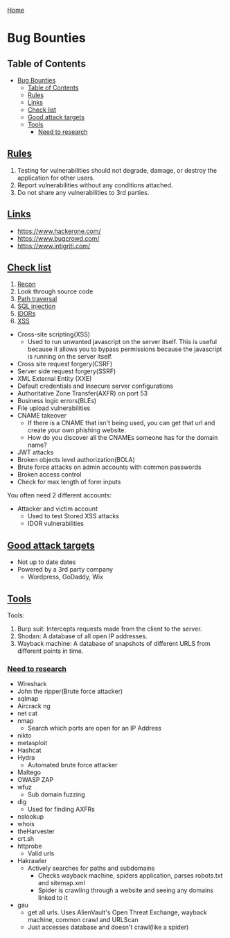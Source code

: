<!--
 * This file is part of RS Cheat Sheets.
 *
 * RS Cheat Sheets is free software: you can redistribute it and/or modify
 * it under the terms of the GNU General Public License as published by
 * the Free Software Foundation, either version 3 of the License, or
 * (at your option) any later version.
 *
 * RS Cheat Sheets is distributed in the hope that it will be useful,
 * but WITHOUT ANY WARRANTY; without even the implied warranty of
 * MERCHANTABILITY or FITNESS FOR A PARTICULAR PURPOSE.  See the
 * GNU General Public License for more details.
 *
 * You should have received a copy of the GNU General Public License
 * along with RS Cheat Sheets. If not, see <https://www.gnu.org/licenses/>.
 */
-->

[Home](../README.md)

# Bug Bounties

## Table of Contents

<!-- TOC -->

- [Bug Bounties](#bug-bounties)
	- [Table of Contents](#table-of-contents)
	- [Rules](#rules)
	- [Links](#links)
	- [Check list](#check-list)
	- [Good attack targets](#good-attack-targets)
	- [Tools](#tools)
		- [Need to research](#need-to-research)

<!-- /TOC -->

## [Rules](#table-of-contents)
1. Testing for vulnerabilities should not degrade, damage, or destroy the application for other users.
1. Report vulnerabilities without any conditions attached.
1. Do not share any vulnerabilities to 3rd parties.

## [Links](#table-of-contents)
- https://www.hackerone.com/
- https://www.bugcrowd.com/
- https://www.intigriti.com/

## [Check list](#table-of-contents)
1. [Recon](./recon.md)
1. Look through source code
1. [Path traversal](./path_traversal.md)
1. [SQL injection](./sql_injection.md)
1. [IDORs](./idor.md)
1. [XSS](./cross_site_scripting.md)

- Cross-site scripting(XSS)
	- Used to run unwanted javascript on the server itself. This is useful because it allows you to bypass permissions because the javascript is running on the server itself.
- Cross site request forgery(CSRF)
- Server side request forgery(SSRF)
- XML External Entity (XXE)
- Default credentials and Insecure server configurations
- Authoritative Zone Transfer(AXFR) on port 53
- Business logic errors(BLEs)
- File upload vulnerabilities
- CNAME takeover
	- If there is a CNAME that isn't being used, you can get that url and create your own phishing website.
	- How do you discover all the CNAMEs someone has for the domain name?
- JWT attacks
- Broken objects level authorization(BOLA)
- Brute force attacks on admin accounts with common passwords
- Broken access control
- Check for max length of form inputs

You often need 2 different accounts:
- Attacker and victim account
	- Used to test Stored XSS attacks
	- IDOR vulnerabilities

## [Good attack targets](#table-of-contents)
- Not up to date dates
- Powered by a 3rd party company
	- Wordpress, GoDaddy, Wix

## [Tools](#table-of-contents)
Tools:
1. Burp suit: Intercepts requests made from the client to the server.
1. Shodan: A database of all open IP addresses.
1. Wayback machine: A database of snapshots of different URLS from different points in time.

### [Need to research](#table-of-contents)
- Wireshark
- John the ripper(Brute force attacker)
- sqlmap
- Aircrack ng
- net cat
- nmap
	- Search which ports are open for an IP Address
- nikto
- metasploit
- Hashcat
- Hydra
	- Automated brute force attacker
- Maltego
- OWASP ZAP
- wfuz
	- Sub domain fuzzing
- dig
	- Used for finding AXFRs
- nslookup
- whois
- theHarvester
- crt.sh
- httprobe
	- Valid urls
- Hakrawler
	- Actively searches for paths and subdomains
		- Checks wayback machine, spiders application, parses robots.txt and sitemap.xml
		- Spider is crawling through a website and seeing any domains linked to it
- gau
	- get all urls. Uses AlienVault's Open Threat Exchange, wayback machine, common crawl and URLScan
	- Just accesses database and doesn't crawl(like a spider)
